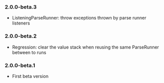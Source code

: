 ### 2.0.0-beta.3

* ListeningParseRunner: throw exceptions thrown by parse runner listeners

### 2.0.0-beta.2

* Regression: clear the value stack when reusing the same ParseRunner between to
  runs

### 2.0.0-beta.1

* First beta version

